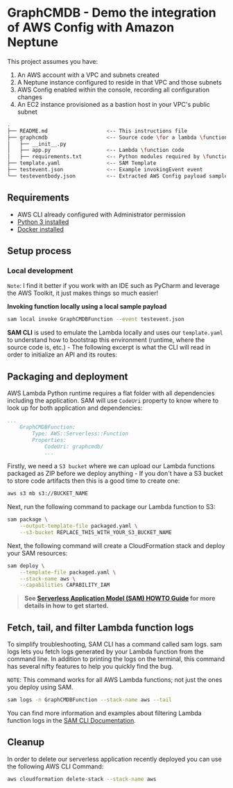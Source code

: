 # GraphCMDB - Demo the integration of AWS Config with Amazon Neptune

This project assumes you have:
1. An AWS account with a VPC and subnets created
2. A Neptune instance configured to reside in that VPC and those subnets
3. AWS Config enabled within the console, recording all configuration changes
4. An EC2 instance provisioned as a bastion host in your VPC's public subnet

```bash
.
├── README.md                   <-- This instructions file
├── graphcmdb                   <-- Source code \for a lambda \function
│   ├── __init__.py
│   ├── app.py                  <-- Lambda \function code
│   ├── requirements.txt        <-- Python modules required by \function
├── template.yaml               <-- SAM Template
├── testevent.json              <-- Example invokingEvent event
└── testeventbody.json          <-- Extracted AWS Config payload sample

```

## Requirements

* AWS CLI already configured with Administrator permission
* [Python 3 installed](https://www.python.org/downloads/)
* [Docker installed](https://www.docker.com/community-edition)

## Setup process

### Local development

`Note`: I find it better if you work with an IDE such as PyCharm and leverage the AWS Toolkit, it just makes things so much easier!

**Invoking function locally using a local sample payload**

```bash
sam local invoke GraphCMDBFunction --event testevent.json
```
**SAM CLI** is used to emulate the Lambda locally and uses our `template.yaml` to understand how to bootstrap this environment (runtime, where the source code is, etc.) - The following excerpt is what the CLI will read in order to initialize an API and its routes:

## Packaging and deployment

AWS Lambda Python runtime requires a flat folder with all dependencies including the application. SAM will use `CodeUri` property to know where to look up for both application and dependencies:

```yaml
...
    GraphCMDBFunction:
        Type: AWS::Serverless::Function
        Properties:
            CodeUri: graphcmdb/
            ...
```

Firstly, we need a `S3 bucket` where we can upload our Lambda functions packaged as ZIP before we deploy anything - If you don't have a S3 bucket to store code artifacts then this is a good time to create one:

```bash
aws s3 mb s3://BUCKET_NAME
```

Next, run the following command to package our Lambda function to S3:

```bash
sam package \
    --output-template-file packaged.yaml \
    --s3-bucket REPLACE_THIS_WITH_YOUR_S3_BUCKET_NAME
```

Next, the following command will create a CloudFormation stack and deploy your SAM resources:

```bash
sam deploy \
    --template-file packaged.yaml \
    --stack-name aws \
    --capabilities CAPABILITY_IAM
```

> **See [Serverless Application Model (SAM) HOWTO Guide](https://docs.aws.amazon.com/serverless-application-model/latest/developerguide/serverless-quick-start.html) for more details in how to get started.**

## Fetch, tail, and filter Lambda function logs

To simplify troubleshooting, SAM CLI has a command called sam logs. sam logs lets you fetch logs generated by your Lambda function from the command line. In addition to printing the logs on the terminal, this command has several nifty features to help you quickly find the bug.

`NOTE`: This command works for all AWS Lambda functions; not just the ones you deploy using SAM.

```bash
sam logs -n GraphCMDBFunction --stack-name aws --tail
```

You can find more information and examples about filtering Lambda function logs in the [SAM CLI Documentation](https://docs.aws.amazon.com/serverless-application-model/latest/developerguide/serverless-sam-cli-logging.html).

## Cleanup

In order to delete our serverless application recently deployed you can use the following AWS CLI Command:

```bash
aws cloudformation delete-stack --stack-name aws
```
